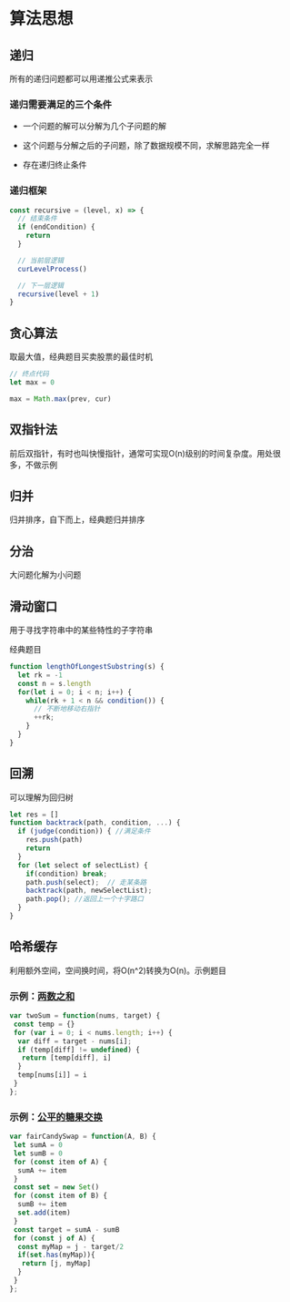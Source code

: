 # 算法思想

## 递归

所有的递归问题都可以用递推公式来表示

### 递归需要满足的三个条件

- 一个问题的解可以分解为几个子问题的解

- 这个问题与分解之后的子问题，除了数据规模不同，求解思路完全一样

- 存在递归终止条件

### 递归框架

```js
const recursive = (level, x) => {
  // 结束条件
  if (endCondition) {
    return
  }

  // 当前层逻辑
  curLevelProcess()

  // 下一层逻辑
  recursive(level + 1)
}

```

## 贪心算法

取最大值，经典题目买卖股票的最佳时机

```js
// 终点代码
let max = 0

max = Math.max(prev, cur)
```

## 双指针法

前后双指针，有时也叫快慢指针，通常可实现O(n)级别的时间复杂度。用处很多，不做示例

## 归并

归并排序，自下而上，经典题归并排序

## 分治

大问题化解为小问题

## 滑动窗口

用于寻找字符串中的某些特性的子字符串

经典题目

```js
function lengthOfLongestSubstring(s) {
  let rk = -1
  const n = s.length
  for(let i = 0; i < n; i++) {
    while(rk + 1 < n && condition()) {
      // 不断地移动右指针
      ++rk;
    }
  }
}
```

## 回溯

可以理解为回归树

```js
let res = []
function backtrack(path, condition, ...) {
  if (judge(condition)) { //满足条件
    res.push(path)
    return
  }
  for (let select of selectList) {
    if(condition) break;
    path.push(select);  // 走某条路
    backtrack(path, newSelectList);
    path.pop(); //返回上一个十字路口
  }
}
```

## 哈希缓存

利用额外空间，空间换时间，将O(n^2)转换为O(n)。示例题目

### 示例：[两数之和](https://leetcode-cn.com/problems/two-sum/)

``` javascript
var twoSum = function(nums, target) {
 const temp = {}
 for (var i = 0; i < nums.length; i++) {
  var diff = target - nums[i];
  if (temp[diff] != undefined) {
   return [temp[diff], i]
  }
  temp[nums[i]] = i
 }
};
```

### 示例：[公平的糖果交换](https://leetcode-cn.com/problems/fair-candy-swap/description/)

``` javascript
var fairCandySwap = function(A, B) {
 let sumA = 0
 let sumB = 0
 for (const item of A) {
  sumA += item
 }
 const set = new Set()
 for (const item of B) {
  sumB += item
  set.add(item)
 }
 const target = sumA - sumB
 for (const j of A) {
  const myMap = j - target/2
  if(set.has(myMap)){
   return [j, myMap]
  }
 }
};
```
